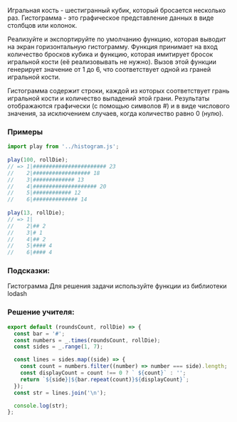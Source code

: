 Игральная кость - шестигранный кубик, который бросается несколько раз. Гистограмма - это графическое представление данных в виде столбцов или колонок.

Реализуйте и экспортируйте по умолчанию функцию, которая выводит на экран горизонтальную гистограмму. Функция принимает на вход количество бросков кубика и функцию, которая имитирует бросок игральной кости (её реализовывать не нужно). Вызов этой функции генерирует значение от 1 до 6, что соответствует одной из граней игральной кости.

Гистограмма содержит строки, каждой из которых соответствует грань игральной кости и количество выпадений этой грани. Результаты отображаются графически (с помощью символов #) и в виде числового значения, за исключением случаев, когда количество равно 0 (нулю).

### Примеры

```JavaScript
import play from '../histogram.js';
 
play(100, rollDie);
// => 1|####################### 23
//    2|################## 18
//    3|############# 13
//    4|#################### 20
//    5|############ 12
//    6|############## 14
 
play(13, rollDie);
// => 1|
//    2|## 2
//    3|# 1
//    4|## 2
//    5|#### 4
//    6|#### 4
```

### Подсказки:
Гистограмма
Для решения задачи используйте функции из библиотеки lodash

### Решение учителя:

```JavaScript
export default (roundsCount, rollDie) => {
  const bar = '#';
  const numbers = _.times(roundsCount, rollDie);
  const sides = _.range(1, 7);

  const lines = sides.map((side) => {
    const count = numbers.filter((number) => number === side).length;
    const displayCount = count !== 0 ? ` ${count}` : '';
    return `${side}|${bar.repeat(count)}${displayCount}`;
  });
  const str = lines.join('\n');

  console.log(str);
};
```